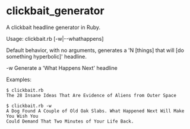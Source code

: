 clickbait_generator
===================
A clickbait headline generator in Ruby.

Usage:  clickbait.rb [-w|--whathappens] 

Default behavior, with no arguments, generates a 'N [things] that will [do something hyperbolic]' headline. 

  -w    Generate a 'What Happens Next' headline

Examples:

    $ clickbait.rb
    The 28 Insane Ideas That Are Evidence of Aliens from Outer Space
    
    $ clickbait.rb -w
    A Dog Found A Couple of Old Oak Slabs. What Happened Next Will Make You Wish You 
    Could Demand That Two Minutes of Your Life Back.
    
  
